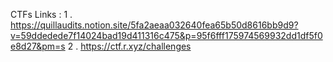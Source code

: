 CTFs Links : 
1 . https://quillaudits.notion.site/5fa2aeaa032640fea65b50d8616bb9d9?v=59ddedede7f14024bad19d411316c475&p=95f6fff175974569932dd1df5f0e8d27&pm=s
2 . https://ctf.r.xyz/challenges
